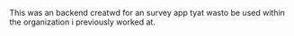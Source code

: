This was an backend creatwd for an survey app tyat wasto be used within the organization i previously worked at.
